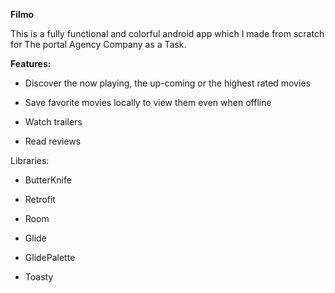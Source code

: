 **Filmo**

This is a fully functional and colorful android app which I made from scratch
for The portal Agency Company as a Task.

**Features:**

-   Discover the now playing, the up-coming or the highest rated movies

-   Save favorite movies locally to view them even when offline

-   Watch trailers

-   Read reviews

Libraries:

-   ButterKnife

-   Retrofit

-   Room

-   Glide

-   GlidePalette

-   Toasty
